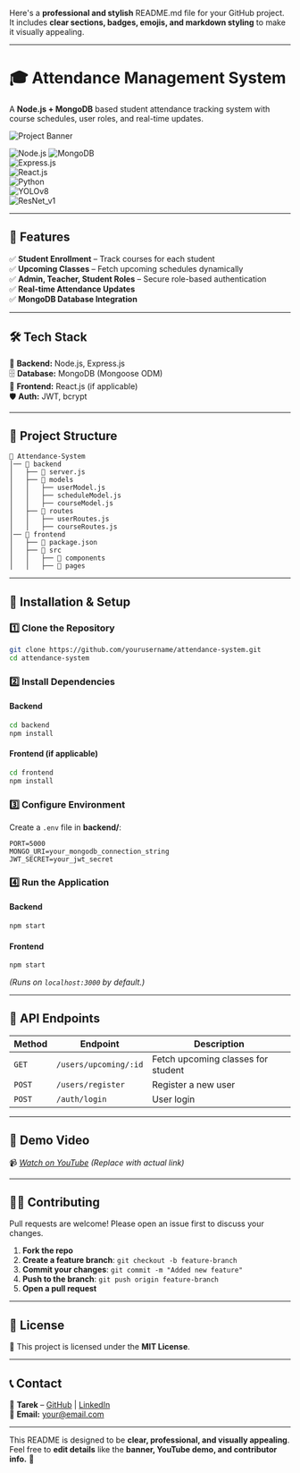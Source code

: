Here's a **professional and stylish** README.md file for your GitHub project. It includes **clear sections, badges, emojis, and markdown styling** to make it visually appealing.  

---

# **🎓 Attendance Management System**  
A **Node.js + MongoDB** based student attendance tracking system with course schedules, user roles, and real-time updates.

![Project Banner](https://www.vervelogic.com/blog/wp-content/uploads/2020/07/Face-Recognition-Automatic-Attendance-System.png)  


![Node.js](https://img.shields.io/badge/Node.js-18.x-brightgreen?style=for-the-badge&logo=node.js) 
![MongoDB](https://img.shields.io/badge/MongoDB-6.x-green?style=for-the-badge&logo=mongodb)  
![Express.js](https://img.shields.io/badge/Express.js-4.x-blue?style=for-the-badge)  
![React.js](https://img.shields.io/badge/React.js-18.x-blue?style=for-the-badge&logo=react)  
![Python](https://img.shields.io/badge/Python-3.x-yellow?style=for-the-badge&logo=python)  
![YOLOv8](https://img.shields.io/badge/YOLOv8-Face%20Detection-red?style=for-the-badge)  
![ResNet_v1](https://img.shields.io/badge/ResNet_v1-Face%20Recognition-orange?style=for-the-badge)  


---

## **📌 Features**
✅ **Student Enrollment** – Track courses for each student  
✅ **Upcoming Classes** – Fetch upcoming schedules dynamically  
✅ **Admin, Teacher, Student Roles** – Secure role-based authentication  
✅ **Real-time Attendance Updates**  
✅ **MongoDB Database Integration**  

---

## **🛠 Tech Stack**
🚀 **Backend:** Node.js, Express.js  
🗄 **Database:** MongoDB (Mongoose ODM)  
🎨 **Frontend:** React.js (if applicable)  
🛡 **Auth:** JWT, bcrypt  

---

## **📂 Project Structure**
```
📂 Attendance-System
│── 📁 backend
│   ├── 📄 server.js
│   ├── 📂 models
│   │   ├── userModel.js
│   │   ├── scheduleModel.js
│   │   ├── courseModel.js
│   ├── 📂 routes
│   │   ├── userRoutes.js
│   │   ├── courseRoutes.js
│── 📁 frontend
│   ├── 📄 package.json
│   ├── 📂 src
│   │   ├── 📂 components
│   │   ├── 📂 pages
```

---

## **🚀 Installation & Setup**
### **1️⃣ Clone the Repository**
```sh
git clone https://github.com/yourusername/attendance-system.git
cd attendance-system
```

### **2️⃣ Install Dependencies**
#### **Backend**
```sh
cd backend
npm install
```

#### **Frontend (if applicable)**
```sh
cd frontend
npm install
```

### **3️⃣ Configure Environment**
Create a `.env` file in **backend/**:
```env
PORT=5000
MONGO_URI=your_mongodb_connection_string
JWT_SECRET=your_jwt_secret
```

### **4️⃣ Run the Application**
#### **Backend**
```sh
npm start
```
#### **Frontend**
```sh
npm start
```
*(Runs on `localhost:3000` by default.)*

---

## **🔗 API Endpoints**
| **Method** | **Endpoint**               | **Description**                |
|-----------|--------------------------|-------------------------------|
| `GET`     | `/users/upcoming/:id`    | Fetch upcoming classes for student |
| `POST`    | `/users/register`        | Register a new user |
| `POST`    | `/auth/login`            | User login |

---

## **🎥 Demo Video**
📹 *[Watch on YouTube](https://youtu.be/example)* *(Replace with actual link)*  

---

## **👨‍💻 Contributing**
Pull requests are welcome! Please open an issue first to discuss your changes.

1. **Fork the repo**
2. **Create a feature branch**: `git checkout -b feature-branch`
3. **Commit your changes**: `git commit -m "Added new feature"`
4. **Push to the branch**: `git push origin feature-branch`
5. **Open a pull request**

---

## **📜 License**
📄 This project is licensed under the **MIT License**.

---

## **📞 Contact**
💬 **Tarek** – [GitHub](https://github.com/yourusername) | [LinkedIn](https://linkedin.com/in/yourname)  
📧 **Email:** your@email.com  

---

This README is designed to be **clear, professional, and visually appealing**. Feel free to **edit details** like the **banner, YouTube demo, and contributor info.** 🚀
